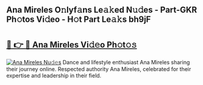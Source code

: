 ## Ana Mireles O𝚗lyf𝚊ns Le𝚊𝚔ed N𝚞𝚍es - Part-GKR Ph𝚘tos Vi𝚍eo - H𝚘t Part Le𝚊𝚔s bh9jF

# <h2><a href="http://hf2wj6.feru.top/?c=Ana+Mireles">🔗 👉 🔴 Ana Mireles Vi𝚍𝚎o Ph𝚘t𝚘𝚜</a></h2>

[![Ana Mireles Nu𝚍𝚎s](https://i.imgur.com/0TWrTi3.gif)](http://hf2wj6.feru.top/?c=Ana+Mireles)
Dance and lifestyle enthusiast Ana Mireles sharing their journey online. Respected authority Ana Mireles, celebrated for their expertise and leadership in their field. 
